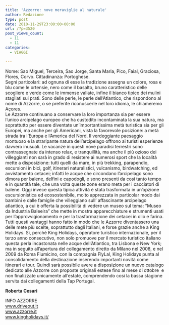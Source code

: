 ```yaml
---
title: 'Azzorre: nove meraviglie al naturale'
author: Redazione
type: post
date: 2010-11-29T23:00:00+00:00
url: /?p=3520
post_views_count:
  - 11
  - 11
categories:
  - VIAGGI

---
```

Nome: Sao Miguel, Terceira, Sao Jorge, Santa Maria, Pico, Faial, Graciosa, Flores, Corvo. Cittadinanza: Portoghese.  
Segni particolari: ad ognuna di esse la tradizione assegna un colore, rosa e blu come le ortensie, nero come il basalto, bruno caratteristico delle scogliere e verde come le immense vallate, infine il bianco tipico dei mulini stagliati sui prati. Sono delle perle, le perle dell&rsquo;Atlantico, che rispondono al nome di Azzorre, o se preferite riconoscerle nel loro idioma, le chiameremo A&ccedil;ores.  
Le Azzorre continuano a conservare la loro importanza sia per essere l&rsquo;unico arcipelago europeo che ha custodito incontaminata la sua natura, ma soprattutto per essere diventate un&rsquo;importantissima met&agrave; turistica sia per gli Europei, ma anche per gli Americani, vista la favorevole posizione: a met&agrave; strada tra l&rsquo;Europa e l&rsquo;America del Nord. Il verdeggiante paesaggio montuoso e la straripante natura dell&rsquo;arcipelago offrono ai turisti esperienze davvero inusuali. Le vacanze in questi nove paradisi terrestri sono contrassegnate da intenso relax, e tranquillit&agrave;, ma anche il pi&ugrave; ozioso dei villeggianti non sar&agrave; in grado di resistere ai numerosi sport che la localit&agrave; mette a disposizione: tutti quelli da mare, in pi&ugrave; trekking, parapendio, escursioni in bici, golf, itinerari naturalistici, vulcanismo, birdwatching, ed avvistamento cetacei; infatti le acque che circondano l&rsquo;arcipelago sono dimora per balene, delfini e capodogli, e sono presenti da cos&igrave; tanto tempo e in quantit&agrave; tale, che una volta queste zone erano meta per i cacciatori di balene. Oggi invece questa tipica attivit&agrave; &egrave; stata trasformata in un&rsquo;opzione escursionistica ed ecosostenibile, molto apprezzata in particolar modo dai bambini e dalle famiglie che villeggiano sull&rsquo; affascinante arcipelago atlantico, a cui &egrave; offerta la possibilit&agrave; di vedere un museo sul tema: &ldquo;Museo da Industria Baleeira&rdquo; che mette in mostra apparecchiature e strumenti usati per l&rsquo;approvvigionamento e per la trasformazione dei cetacei in olio e farina.  
Tutti questi vantaggi hanno fatto in modo che le Azzorre diventassero una delle mete pi&ugrave; scelte, soprattutto dagli Italiani, e forse grazie anche a King Holidays. Si, perch&eacute; King Holidays, operatore turistico internazionale, per il terzo anno consecutivo, non solo promuove per il mercato turistico italiano questa perla incastonata nelle acque dell&rsquo;Atlantico, tra Lisbona e New York; ma in seguito all&rsquo;apertura del collegamento diretto da Milano nel 2008, e nel 2009 da Roma Fiumicino, con la compagnia FlyLal, King Holidays punta al consolidamento della destinazione inserendo importanti novit&agrave; come itinerari e tour. Quindi sar&agrave; possibile avere a disposizione un nuovo catalogo dedicato alle Azzorre con proposte originali estese fino al mese di ottobre&nbsp; e non finalizzate unicamente all&rsquo;estate, comprendendo cos&igrave; la bassa stagione servita dai collegamenti della Tap Portugal.

**Roberta Cesari**

INFO AZZORRE  
www.driveout.it  
www.azzorre.it  
www.kingholidays.it/